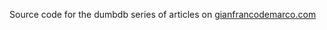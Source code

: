 Source code for the dumbdb series of articles on [gianfrancodemarco.com](https://gianfrancodemarco.dev)
